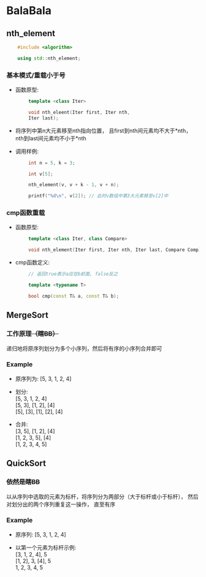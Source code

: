 # BalaBala

## nth_element

```cpp
    #include <algorithm>

    using std::nth_element;
```

### 基本模式/重载小于号

* 函数原型:

``` cpp
        template <class Iter>

        void nth_eleent(Iter first, Iter nth,
        Iter last);
```

* 将序列中第n大元素移至nth指向位置， 且first到nth间元素均不大于\*nth， nth到last间元素均不小于\*nth

* 调用样例:

```cpp
        int n = 5, k = 3;

        int v[5];

        nth_element(v, v + k - 1, v + n);

        printf("%d\n", v[2]); // 此时v数组中第3大元素移至v[2]中
```

### cmp函数重载

* 函数原型:

```cpp
        template <class Iter, class Compare>

        void nth_element(Iter first, Iter nth, Iter last, Compare Comp);
```

* cmp函数定义:

```cpp
        // 返回true表示a应在b前面, false反之

        template <typename T>

        bool cmp(const T& a, const T& b);
```

## MergeSort

### 工作原理<del>（瞎BB）</del>

递归地将原序列划分为多个小序列，然后将有序的小序列合并即可

### Example

* 原序列为: [5, 3, 1, 2, 4]

* 划分: <br /> [5, 3, 1, 2, 4] <br /> [5, 3], [1, 2], [4] <br /> [5], [3], [1], [2], [4]

* 合并: <br /> [3, 5], [1, 2], [4] <br /> [1, 2, 3, 5], [4] <br /> [1, 2, 3, 4, 5]

## QuickSort

### <del> 依然是瞎BB </del>

以从序列中选取的元素为标杆，将序列分为两部分（大于标杆或小于标杆）， 然后对划分出的两个序列重复这一操作， 直至有序

### Example

* 原序列: [5, 3, 1, 2, 4]

* 以第一个元素为标杆示例: <br /> [3, 1, 2, 4], 5 <br /> [1, 2], 3, [4], 5 <br /> 1, 2, 3, 4, 5
